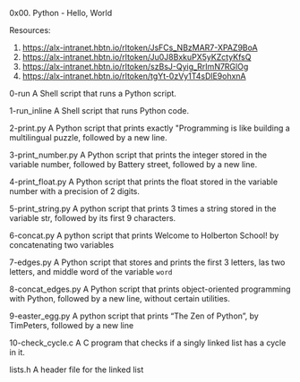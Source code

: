 0x00. Python - Hello, World

Resources:
1. https://alx-intranet.hbtn.io/rltoken/JsFCs_NBzMAR7-XPAZ9BoA
2. https://alx-intranet.hbtn.io/rltoken/Ju0J8BxkuPX5yKZctyKfsQ
3. https://alx-intranet.hbtn.io/rltoken/szBsJ-Qyig_RrImN7RGlOg
4. https://alx-intranet.hbtn.io/rltoken/tgYt-0zVy1T4sDlE9ohxnA

0-run
A Shell script that runs a Python script.

1-run_inline
A Shell script that runs Python code.

2-print.py
A Python script that prints exactly "Programming is like building a multilingual puzzle, followed by a new line.

3-print_number.py
A Python script that prints the integer stored in the variable number, followed by Battery street, followed by a new line.

4-print_float.py
A Python script that prints the float stored in the variable number with a precision of 2 digits.

5-print_string.py
A python script that prints 3 times a string stored in the variable str, followed by its first 9 characters.

6-concat.py
A python script that prints Welcome to Holberton School! by concatenating two variables

7-edges.py
A Python script that stores and prints the first 3 letters, las two letters, and middle word of the variable `word`

8-concat_edges.py
A Python script that prints object-oriented programming with Python, followed by a new line, without certain utilities.

9-easter_egg.py
A python script that prints “The Zen of Python”, by TimPeters, followed by a new line

10-check_cycle.c
A C program that checks if a singly linked list has a cycle in it.

lists.h
A header file for the linked list

